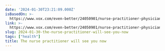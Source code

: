 ```yaml
---
date: '2024-01-30T23:21:09.000Z'
isBasedOn: >-
  https://www.vox.com/even-better/24050901/nurse-practitioner-physician-assistant-doctor-health-care-quality
link: >-
  https://www.vox.com/even-better/24050901/nurse-practitioner-physician-assistant-doctor-health-care-quality
slug: 2024-01-30-the-nurse-practitioner-will-see-you-now
tags: ["health"]
title: The nurse practitioner will see you now
---
```


